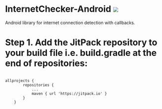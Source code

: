 # InternetChecker-Android [![](https://jitpack.io/v/Rupesh-Saxena/InternetConnectionChecker-Android.svg)](https://jitpack.io/#Rupesh-Saxena/InternetConnectionChecker-Android)
Android library for internet connection detection with callbacks.

# Step 1. Add the JitPack repository to your build file i.e. build.gradle at the end of repositories:
<code>
allprojects {
		repositories {
			...
			maven { url 'https://jitpack.io' }
		}
	}
</code>



